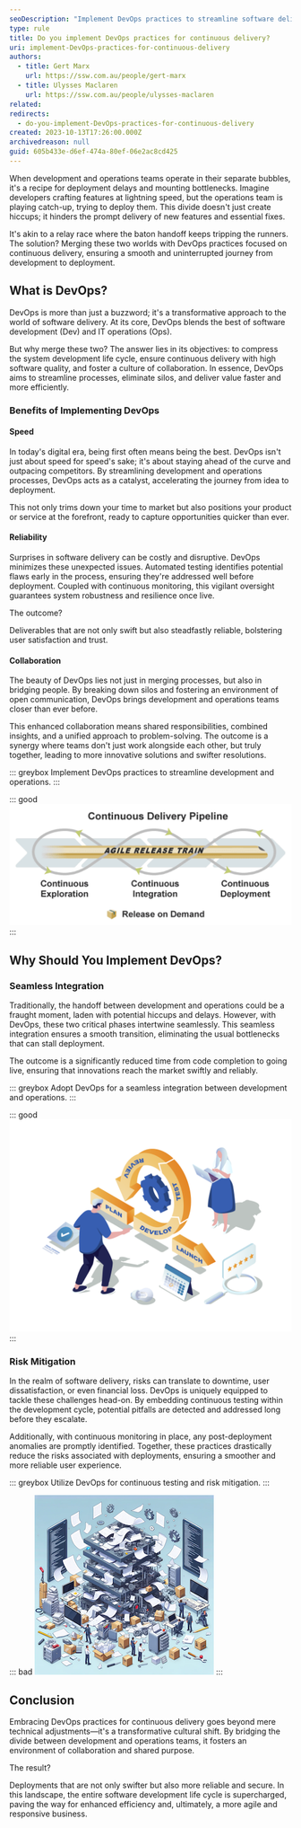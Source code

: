 ```yaml
---
seoDescription: "Implement DevOps practices to streamline software delivery and ensure continuous deployment with high quality and reliability."
type: rule
title: Do you implement DevOps practices for continuous delivery?
uri: implement-DevOps-practices-for-continuous-delivery
authors:
  - title: Gert Marx
    url: https://ssw.com.au/people/gert-marx
  - title: Ulysses Maclaren
    url: https://ssw.com.au/people/ulysses-maclaren
related:
redirects:
  - do-you-implement-DevOps-practices-for-continuous-delivery
created: 2023-10-13T17:26:00.000Z
archivedreason: null
guid: 605b433e-d6ef-474a-80ef-06e2ac8cd425
---
```

When development and operations teams operate in their separate bubbles, it's a recipe for deployment delays and mounting bottlenecks. Imagine developers crafting features at lightning speed, but the operations team is playing catch-up, trying to deploy them. This divide doesn't just create hiccups; it hinders the prompt delivery of new features and essential fixes.

It's akin to a relay race where the baton handoff keeps tripping the runners. The solution? Merging these two worlds with DevOps practices focused on continuous delivery, ensuring a smooth and uninterrupted journey from development to deployment.

<!--endintro-->

## What is DevOps?

DevOps is more than just a buzzword; it's a transformative approach to the world of software delivery. At its core, DevOps blends the best of software development (Dev) and IT operations (Ops).

But why merge these two? The answer lies in its objectives: to compress the system development life cycle, ensure continuous delivery with high software quality, and foster a culture of collaboration. In essence, DevOps aims to streamline processes, eliminate silos, and deliver value faster and more efficiently.

### Benefits of Implementing DevOps

#### Speed

In today's digital era, being first often means being the best. DevOps isn't just about speed for speed's sake; it's about staying ahead of the curve and outpacing competitors. By streamlining development and operations processes, DevOps acts as a catalyst, accelerating the journey from idea to deployment.

This not only trims down your time to market but also positions your product or service at the forefront, ready to capture opportunities quicker than ever.

#### Reliability

Surprises in software delivery can be costly and disruptive. DevOps minimizes these unexpected issues. Automated testing identifies potential flaws early in the process, ensuring they're addressed well before deployment. Coupled with continuous monitoring, this vigilant oversight guarantees system robustness and resilience once live.

The outcome?

Deliverables that are not only swift but also steadfastly reliable, bolstering user satisfaction and trust.

#### Collaboration

The beauty of DevOps lies not just in merging processes, but also in bridging people. By breaking down silos and fostering an environment of open communication, DevOps brings development and operations teams closer than ever before.

This enhanced collaboration means shared responsibilities, combined insights, and a unified approach to problem-solving. The outcome is a synergy where teams don't just work alongside each other, but truly together, leading to more innovative solutions and swifter resolutions.

::: greybox
Implement DevOps practices to streamline development and operations.
:::

::: good
![Figure: Good Example - DevOps practices enable faster, more reliable deployments.](DevOps_Collaboration.png)
:::

## Why Should You Implement DevOps?

### Seamless Integration

Traditionally, the handoff between development and operations could be a fraught moment, laden with potential hiccups and delays. However, with DevOps, these two critical phases intertwine seamlessly. This seamless integration ensures a smooth transition, eliminating the usual bottlenecks that can stall deployment.

The outcome is a significantly reduced time from code completion to going live, ensuring that innovations reach the market swiftly and reliably.

::: greybox
Adopt DevOps for a seamless integration between development and operations.
:::

::: good
![Figure: Good Example - DevOp\s practices reduce the time from code commit to deployment.](Agile_Development.png)
:::

### Risk Mitigation

In the realm of software delivery, risks can translate to downtime, user dissatisfaction, or even financial loss. DevOps is uniquely equipped to tackle these challenges head-on. By embedding continuous testing within the development cycle, potential pitfalls are detected and addressed long before they escalate.

Additionally, with continuous monitoring in place, any post-deployment anomalies are promptly identified. Together, these practices drastically reduce the risks associated with deployments, ensuring a smoother and more reliable user experience.

::: greybox
Utilize DevOps for continuous testing and risk mitigation.
:::

::: bad
![Figure: Bad Example - Lack of DevOps practices can lead to risky deployments and frequent rollbacks.](Risky_deployments.png)
:::

## Conclusion

Embracing DevOps practices for continuous delivery goes beyond mere technical adjustments—it's a transformative cultural shift. By bridging the divide between development and operations teams, it fosters an environment of collaboration and shared purpose.

The result?

Deployments that are not only swifter but also more reliable and secure. In this landscape, the entire software development life cycle is supercharged, paving the way for enhanced efficiency and, ultimately, a more agile and responsive business.
